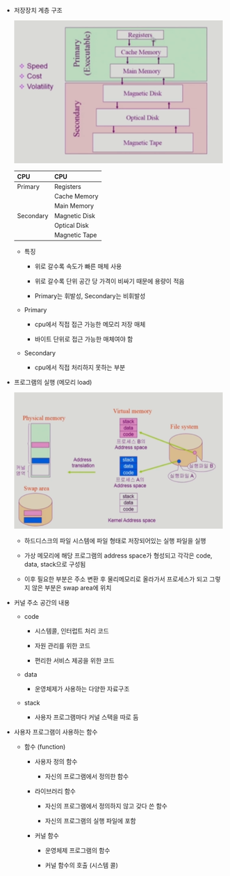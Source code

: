 - 저장장치 계층 구조
  
  ![저장장치_계층_구조](./image/저장장치_계층_구조.png)
  
  | CPU       | CPU           |
  | --------- | ------------- |
  | Primary   | Registers     |
  |           | Cache Memory  |
  |           | Main Memory   |
  | Secondary | Magnetic Disk |
  |           | Optical Disk  |
  |           | Magnetic Tape |
  
  - 특징
    
    - 위로 갈수록 속도가 빠른 매체 사용
    
    - 위로 갈수록 단위 공간 당 가격이 비싸기 때문에 용량이 적음
    
    - Primary는 휘발성, Secondary는 비휘발성
  
  - Primary
    
    - cpu에서 직접 접근 가능한 메모리 저장 매체
    
    - 바이트 단위로 접근 가능한 매체여야 함
  
  - Secondary
    
    - cpu에서 직접 처리하지 못하는 부분

- 프로그램의 실행 (메모리 load)
  
  ![프로그램의_실행](./image/프로그램의_실행.png)
  
  - 하드디스크의 파일 시스템에 파일 형태로 저장되어있는 실행 파일을 실행
  
  - 가상 메모리에 해당 프로그램의 address space가 형성되고 각각은 code, data, stack으로 구성됨
  
  - 이후 필요한 부분은 주소 변환 후 물리메모리로 올라가서 프로세스가 되고 그렇지 않은 부분은 swap area에 위치

- 커널 주소 공간의 내용
  
  - code
    
    - 시스템콜, 인터럽트 처리 코드
    
    - 자원 관리를 위한 코드
    
    - 편리한 서비스 제공을 위한 코드
  
  - data
    
    - 운영체제가 사용하는 다양한 자료구조
  
  - stack
    
    - 사용자 프로그램마다 커널 스택을 따로 둠

- 사용자 프로그램이 사용하는 함수
  
  - 함수 (function)
    
    - 사용자 정의 함수
      
      - 자신의 프로그램에서 정의한 함수
    
    - 라이브러리 함수
      
      - 자신의 프로그램에서 정의하지 않고 갖다 쓴 함수
      
      - 자신의 프로그램의 실행 파일에 포함
    
    - 커널 함수
      
      - 운영체제 프로그램의 함수
      
      - 커널 함수의 호출 (시스템 콜)